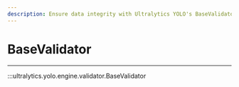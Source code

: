 ```yaml
---
description: Ensure data integrity with Ultralytics YOLO's BaseValidator. Validate and process input with ease using our user-friendly API.
---
```


# BaseValidator
---
:::ultralytics.yolo.engine.validator.BaseValidator
<br><br>